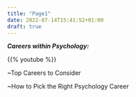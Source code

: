 ```yaml
---
title: "Page1"
date: 2022-07-14T15:41:52+01:00
draft: true
---
```

*__Careers within Psychology:__*

{{% youtube %}}

 ~Top Careers to Consider

 ~How to Pick the Right Psychology Career
